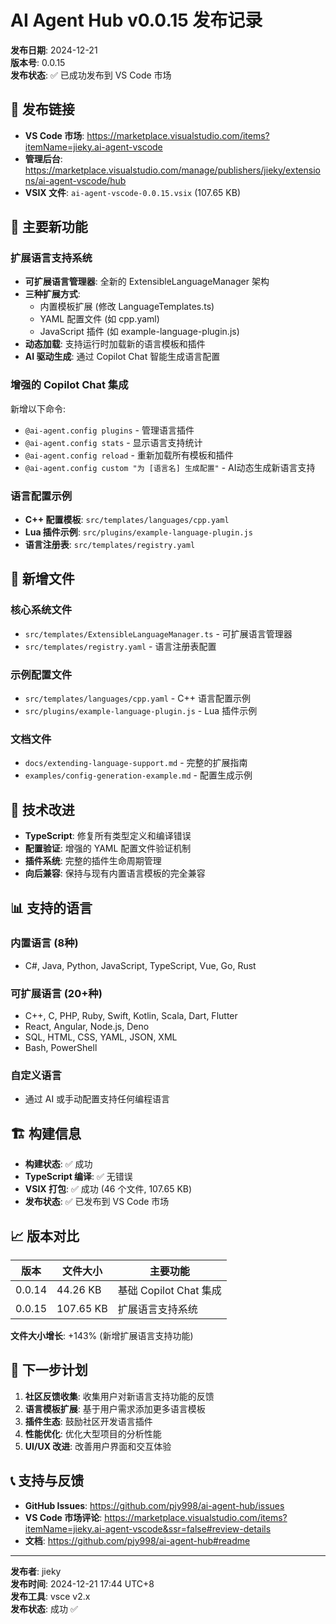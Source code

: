 # AI Agent Hub v0.0.15 发布记录

**发布日期**: 2024-12-21  
**版本号**: 0.0.15  
**发布状态**: ✅ 已成功发布到 VS Code 市场

## 🔗 发布链接

- **VS Code 市场**: https://marketplace.visualstudio.com/items?itemName=jieky.ai-agent-vscode
- **管理后台**: https://marketplace.visualstudio.com/manage/publishers/jieky/extensions/ai-agent-vscode/hub
- **VSIX 文件**: `ai-agent-vscode-0.0.15.vsix` (107.65 KB)

## 🚀 主要新功能

### 扩展语言支持系统
- **可扩展语言管理器**: 全新的 ExtensibleLanguageManager 架构
- **三种扩展方式**:
  - 内置模板扩展 (修改 LanguageTemplates.ts)
  - YAML 配置文件 (如 cpp.yaml)
  - JavaScript 插件 (如 example-language-plugin.js)
- **动态加载**: 支持运行时加载新的语言模板和插件
- **AI 驱动生成**: 通过 Copilot Chat 智能生成语言配置

### 增强的 Copilot Chat 集成
新增以下命令:
- `@ai-agent.config plugins` - 管理语言插件
- `@ai-agent.config stats` - 显示语言支持统计
- `@ai-agent.config reload` - 重新加载所有模板和插件
- `@ai-agent.config custom "为 [语言名] 生成配置"` - AI动态生成新语言支持

### 语言配置示例
- **C++ 配置模板**: `src/templates/languages/cpp.yaml`
- **Lua 插件示例**: `src/plugins/example-language-plugin.js`
- **语言注册表**: `src/templates/registry.yaml`

## 📁 新增文件

### 核心系统文件
- `src/templates/ExtensibleLanguageManager.ts` - 可扩展语言管理器
- `src/templates/registry.yaml` - 语言注册表配置

### 示例配置文件
- `src/templates/languages/cpp.yaml` - C++ 语言配置示例
- `src/plugins/example-language-plugin.js` - Lua 插件示例

### 文档文件
- `docs/extending-language-support.md` - 完整的扩展指南
- `examples/config-generation-example.md` - 配置生成示例

## 🔧 技术改进

- **TypeScript**: 修复所有类型定义和编译错误
- **配置验证**: 增强的 YAML 配置文件验证机制
- **插件系统**: 完整的插件生命周期管理
- **向后兼容**: 保持与现有内置语言模板的完全兼容

## 📊 支持的语言

### 内置语言 (8种)
- C#, Java, Python, JavaScript, TypeScript, Vue, Go, Rust

### 可扩展语言 (20+种)
- C++, C, PHP, Ruby, Swift, Kotlin, Scala, Dart, Flutter
- React, Angular, Node.js, Deno
- SQL, HTML, CSS, YAML, JSON, XML
- Bash, PowerShell

### 自定义语言
- 通过 AI 或手动配置支持任何编程语言

## 🏗️ 构建信息

- **构建状态**: ✅ 成功
- **TypeScript 编译**: ✅ 无错误
- **VSIX 打包**: ✅ 成功 (46 个文件, 107.65 KB)
- **发布状态**: ✅ 已发布到 VS Code 市场

## 📈 版本对比

| 版本 | 文件大小 | 主要功能 |
|------|----------|----------|
| 0.0.14 | 44.26 KB | 基础 Copilot Chat 集成 |
| 0.0.15 | 107.65 KB | 扩展语言支持系统 |

**文件大小增长**: +143% (新增扩展语言支持功能)

## 🎯 下一步计划

1. **社区反馈收集**: 收集用户对新语言支持功能的反馈
2. **语言模板扩展**: 基于用户需求添加更多语言模板
3. **插件生态**: 鼓励社区开发语言插件
4. **性能优化**: 优化大型项目的分析性能
5. **UI/UX 改进**: 改善用户界面和交互体验

## 📞 支持与反馈

- **GitHub Issues**: https://github.com/pjy998/ai-agent-hub/issues
- **VS Code 市场评论**: https://marketplace.visualstudio.com/items?itemName=jieky.ai-agent-vscode&ssr=false#review-details
- **文档**: https://github.com/pjy998/ai-agent-hub#readme

---

**发布者**: jieky  
**发布时间**: 2024-12-21 17:44 UTC+8  
**发布工具**: vsce v2.x  
**发布状态**: 成功 ✅